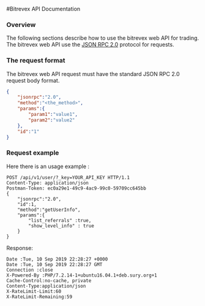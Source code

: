 #Bitrevex API Documentation

### Overview

The following sections describe how to use the bitrevex web API for trading. The bitrevex web API use the [JSON RPC 2.0](https://en.wikipedia.org/wiki/JSON-RPC) protocol for requests. 

### The request format

The bitrevex web API request must have the standard JSON RPC 2.0 request body format.
```json
{
	"jsonrpc":"2.0",
	"method":"<the_method>",
	"params":{
		"param1":"value1",
		"param2":"value2"
	},
	"id":"1" 
}
```

### Request example

Here there is an usage example : 

```text
POST /api/v1/user/?_key=YOUR_API_KEY HTTP/1.1
Content-Type: application/json
Postman-Token: ec0a29e1-49c9-4ac9-99c0-59709cc645bb
{
	"jsonrpc":"2.0",
	"id":1,
	"method":"getUserInfo",
	"params":{
		"list_referrals" :true,
		"show_level_info" : true
	}
}
```
Response:

```text
Date :Tue, 10 Sep 2019 22:28:27 +0000
Date :Tue, 10 Sep 2019 22:28:27 GMT
Connection :close
X-Powered-By :PHP/7.2.14-1+ubuntu16.04.1+deb.sury.org+1
Cache-Control:no-cache, private
Content-Type:application/json
X-RateLimit-Limit:60
X-RateLimit-Remaining:59
```
